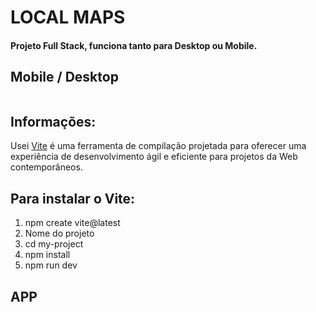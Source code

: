 # LOCAL MAPS

<h4>Projeto Full Stack, funciona tanto para Desktop ou Mobile.</h4>

<h2>Mobile / Desktop</h2>
<div align="center">
  
  <img src="https://github.com/Michaeleduardoo/MapsApp/assets/106412874/65d32e8b-8197-48dd-86f1-341a394a4f0b" alt="">

</div>
<h2>Informações:</h2>

<p>Usei <a href="https://vitejs.dev/">Vite</a> é uma ferramenta de compilação projetada para oferecer uma experiência de desenvolvimento ágil e eficiente para projetos da Web contemporâneos.</p>

<h2>Para instalar o Vite:</h2>
<ol>
<li> npm create vite@latest</li>
<li> Nome do projeto</li>
<li> cd my-project</li>
<li> npm install</li>
<li> npm run dev</li>
</ol>

<h2>APP</h2>
